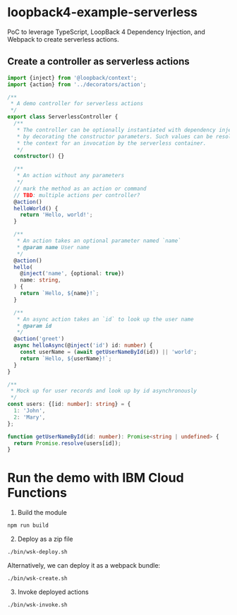 # loopback4-example-serverless

PoC to leverage TypeScript, LoopBack 4 Dependency Injection, and Webpack to create serverless actions.

## Create a controller as serverless actions

```ts
import {inject} from '@loopback/context';
import {action} from '../decorators/action';

/**
 * A demo controller for serverless actions
 */
export class ServerlessController {
  /**
   * The controller can be optionally instantiated with dependency injections
   * by decorating the constructor parameters. Such values can be resolved from
   * the context for an invocation by the serverless container.
   */
  constructor() {}

  /**
   * An action without any parameters
   */
  // mark the method as an action or command
  // TBD: multiple actions per controller?
  @action()
  helloWorld() {
    return 'Hello, world!';
  }

  /**
   * An action takes an optional parameter named `name`
   * @param name User name
   */
  @action()
  hello(
    @inject('name', {optional: true})
    name: string,
  ) {
    return `Hello, ${name}!`;
  }

  /**
   * An async action takes an `id` to look up the user name
   * @param id
   */
  @action('greet')
  async helloAsync(@inject('id') id: number) {
    const userName = (await getUserNameById(id)) || 'world';
    return `Hello, ${userName}!`;
  }
}

/**
 * Mock up for user records and look up by id asynchronously
 */
const users: {[id: number]: string} = {
  1: 'John',
  2: 'Mary',
};

function getUserNameById(id: number): Promise<string | undefined> {
  return Promise.resolve(users[id]);
}
```

# Run the demo with IBM Cloud Functions

1. Build the module
```sh
npm run build
```

2. Deploy as a zip file
```sh
./bin/wsk-deploy.sh
```

Alternatively, we can deploy it as a webpack bundle:
```sh
./bin/wsk-create.sh
```

3. Invoke deployed actions
```sh
./bin/wsk-invoke.sh
```
